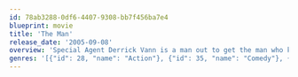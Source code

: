 ```yaml
---
id: 78ab3288-0df6-4407-9308-bb7f456ba7e4
blueprint: movie
title: 'The Man'
release_date: '2005-09-08'
overview: 'Special Agent Derrick Vann is a man out to get the man who killed his partner but a case of mistaken identity leads him to Andy Fidler, a salesman with too many questions and a knack of getting in Vanns way'
genres: '[{"id": 28, "name": "Action"}, {"id": 35, "name": "Comedy"}, {"id": 80, "name": "Crime"}]'
---
```

